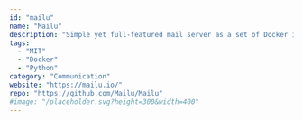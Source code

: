 ```yaml
---
id: "mailu"
name: "Mailu"
description: "Simple yet full-featured mail server as a set of Docker images."
tags:
  - "MIT"
  - "Docker"
  - "Python"
category: "Communication"
website: "https://mailu.io/"
repo: "https://github.com/Mailu/Mailu"
#image: "/placeholder.svg?height=300&width=400"
---
```


